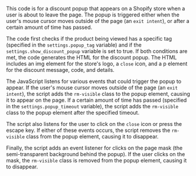 This code is for a discount popup that appears on a Shopify store when a user is about to leave the page. The popup is triggered either when the user's mouse cursor moves outside of the page (an `exit intent`), or after a certain amount of time has passed.

The code first checks if the product being viewed has a specific tag (specified in the `settings.popup_tag` variable) and if the `settings.show_discount_popup` variable is set to true. If both conditions are met, the code generates the HTML for the discount popup. The HTML includes an img element for the store's logo, a `close` icon, and a p element for the discount message, code, and details.

The JavaScript listens for various events that could trigger the popup to appear. If the user's mouse cursor moves outside of the page (an `exit intent`), the script adds the `rm-visible` class to the popup element, causing it to appear on the page. If a certain amount of time has passed (specified in the `settings.popup_timeout` variable), the script adds the `rm-visible` class to the popup element after the specified timeout.

The script also listens for the user to click on the `close` icon or press the escape key. If either of these events occurs, the script removes the `rm-visible` class from the popup element, causing it to disappear.

Finally, the script adds an event listener for clicks on the page mask (the semi-transparent background behind the popup). If the user clicks on the mask, the `rm-visible` class is removed from the popup element, causing it to disappear.

